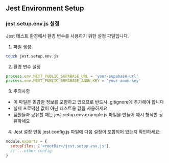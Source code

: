 
## Jest Environment Setup

### jest.setup.env.js 설정
Jest 테스트 환경에서 환경 변수를 사용하기 위한 설정 파일입니다.

1. 파일 생성
```bash
touch jest.setup.env.js
```

2. 환경 변수 설정
```javascript
process.env.NEXT_PUBLIC_SUPABASE_URL = 'your-supabase-url'
process.env.NEXT_PUBLIC_SUPABASE_ANON_KEY = 'your-anon-key'
```

3. 주의사항
- 이 파일은 민감한 정보를 포함하고 있으므로 반드시 .gitignore에 추가해야 합니다
- 실제 프로덕션 값이 아닌 테스트용 값을 사용하세요
- 팀원들과 공유할 때는 jest.setup.env.example.js 파일을 만들어 예시 형식만 공유하세요

4. Jest 설정 연동
jest.config.js 파일에 다음 설정이 포함되어 있는지 확인하세요:
```javascript
module.exports = {
  setupFiles: ['<rootDir>/jest.setup.env.js'],
  // ...other config
}
```